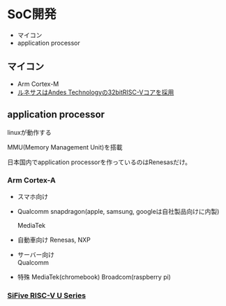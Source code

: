 # SoC開発
- マイコン
- application processor

## マイコン
- Arm Cortex-M
- [ルネサスはAndes Technologyの32bitRISC-Vコアを採用](https://xtech.nikkei.com/atcl/nxt/news/18/08867/)                 

## application processor
linuxが動作する

MMU(Memory Management Unit)を搭載 

日本国内でapplication processorを作っているのはRenesasだけ。                                                            
### Arm Cortex-A                                                                                                        
- スマホ向け
- 
  Qualcomm snapdragon(apple, samsung, googleは自社製品向けに内製)     
  
  MediaTek
  
- 自動車向け
  Renesas, NXP
  
- サーバー向け                                                                                                     
  Qualcomm
- 特殊
  MediaTek(chromebook)
  Broadcom(raspberry pi)

### [SiFive RISC-V U Series](https://www.sifive.com/core-designer)
